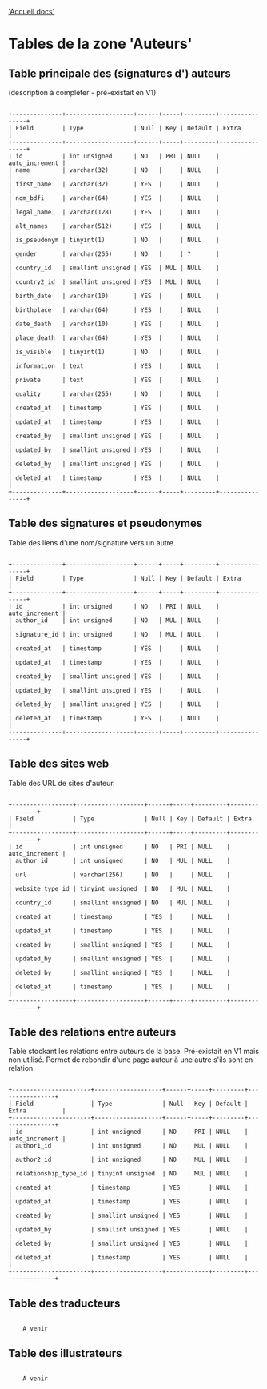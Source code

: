 ['Accueil docs'](welcome.md)


# Tables de la zone 'Auteurs'

## Table principale des (signatures d') auteurs

(description à compléter - pré-existait en V1)

<code>
+--------------+-------------------+------+-----+---------+----------------+
| Field        | Type              | Null | Key | Default | Extra          |
+--------------+-------------------+------+-----+---------+----------------+
| id           | int unsigned      | NO   | PRI | NULL    | auto_increment |
| name         | varchar(32)       | NO   |     | NULL    |                |
| first_name   | varchar(32)       | YES  |     | NULL    |                |
| nom_bdfi     | varchar(64)       | YES  |     | NULL    |                |
| legal_name   | varchar(128)      | YES  |     | NULL    |                |
| alt_names    | varchar(512)      | YES  |     | NULL    |                |
| is_pseudonym | tinyint(1)        | NO   |     | NULL    |                |
| gender       | varchar(255)      | NO   |     | ?       |                |
| country_id   | smallint unsigned | YES  | MUL | NULL    |                |
| country2_id  | smallint unsigned | YES  | MUL | NULL    |                |
| birth_date   | varchar(10)       | YES  |     | NULL    |                |
| birthplace   | varchar(64)       | YES  |     | NULL    |                |
| date_death   | varchar(10)       | YES  |     | NULL    |                |
| place_death  | varchar(64)       | YES  |     | NULL    |                |
| is_visible   | tinyint(1)        | NO   |     | NULL    |                |
| information  | text              | YES  |     | NULL    |                |
| private      | text              | YES  |     | NULL    |                |
| quality      | varchar(255)      | NO   |     | NULL    |                |
| created_at   | timestamp         | YES  |     | NULL    |                |
| updated_at   | timestamp         | YES  |     | NULL    |                |
| created_by   | smallint unsigned | YES  |     | NULL    |                |
| updated_by   | smallint unsigned | YES  |     | NULL    |                |
| deleted_by   | smallint unsigned | YES  |     | NULL    |                |
| deleted_at   | timestamp         | YES  |     | NULL    |                |
+--------------+-------------------+------+-----+---------+----------------+
</code>

## Table des signatures et pseudonymes

Table des liens d'une nom/signature vers un autre.

<code>
+--------------+-------------------+------+-----+---------+----------------+
| Field        | Type              | Null | Key | Default | Extra          |
+--------------+-------------------+------+-----+---------+----------------+
| id           | int unsigned      | NO   | PRI | NULL    | auto_increment |
| author_id    | int unsigned      | NO   | MUL | NULL    |                |
| signature_id | int unsigned      | NO   | MUL | NULL    |                |
| created_at   | timestamp         | YES  |     | NULL    |                |
| updated_at   | timestamp         | YES  |     | NULL    |                |
| created_by   | smallint unsigned | YES  |     | NULL    |                |
| updated_by   | smallint unsigned | YES  |     | NULL    |                |
| deleted_by   | smallint unsigned | YES  |     | NULL    |                |
| deleted_at   | timestamp         | YES  |     | NULL    |                |
+--------------+-------------------+------+-----+---------+----------------+
</code>

## Table des sites web

Table des URL de sites d'auteur.

<code>
+-----------------+-------------------+------+-----+---------+----------------+
| Field           | Type              | Null | Key | Default | Extra          |
+-----------------+-------------------+------+-----+---------+----------------+
| id              | int unsigned      | NO   | PRI | NULL    | auto_increment |
| author_id       | int unsigned      | NO   | MUL | NULL    |                |
| url             | varchar(256)      | NO   |     | NULL    |                |
| website_type_id | tinyint unsigned  | NO   | MUL | NULL    |                |
| country_id      | smallint unsigned | NO   | MUL | NULL    |                |
| created_at      | timestamp         | YES  |     | NULL    |                |
| updated_at      | timestamp         | YES  |     | NULL    |                |
| created_by      | smallint unsigned | YES  |     | NULL    |                |
| updated_by      | smallint unsigned | YES  |     | NULL    |                |
| deleted_by      | smallint unsigned | YES  |     | NULL    |                |
| deleted_at      | timestamp         | YES  |     | NULL    |                |
+-----------------+-------------------+------+-----+---------+----------------+
</code>

## Table des relations entre auteurs

Table stockant les relations entre auteurs de la base. Pré-existait en V1 mais non utilisé. Permet de rebondir d'une page auteur à une autre s'ils sont en relation.

<code>
+----------------------+-------------------+------+-----+---------+----------------+
| Field                | Type              | Null | Key | Default | Extra          |
+----------------------+-------------------+------+-----+---------+----------------+
| id                   | int unsigned      | NO   | PRI | NULL    | auto_increment |
| author1_id           | int unsigned      | NO   | MUL | NULL    |                |
| author2_id           | int unsigned      | NO   | MUL | NULL    |                |
| relationship_type_id | tinyint unsigned  | NO   | MUL | NULL    |                |
| created_at           | timestamp         | YES  |     | NULL    |                |
| updated_at           | timestamp         | YES  |     | NULL    |                |
| created_by           | smallint unsigned | YES  |     | NULL    |                |
| updated_by           | smallint unsigned | YES  |     | NULL    |                |
| deleted_by           | smallint unsigned | YES  |     | NULL    |                |
| deleted_at           | timestamp         | YES  |     | NULL    |                |
+----------------------+-------------------+------+-----+---------+----------------+
</code>

## Table des traducteurs

<code>
    A venir
</code>

## Table des illustrateurs

<code>
    A venir
</code>

